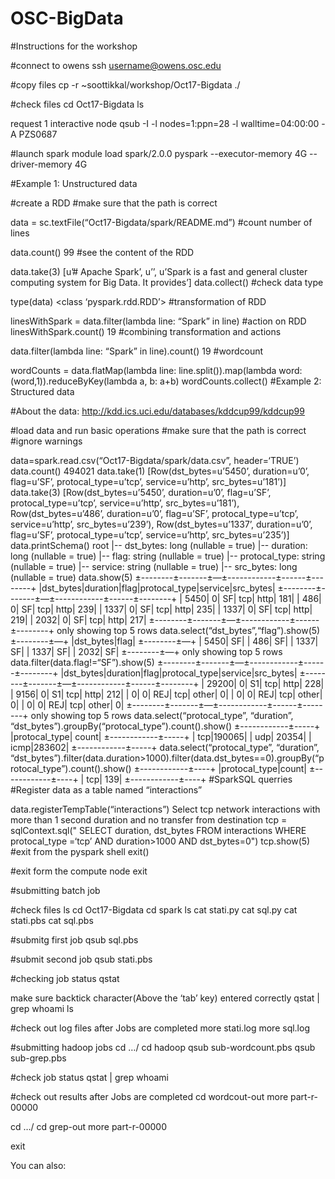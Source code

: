 # OSC-BigData
#Instructions for the workshop

#connect to owens
   ssh username@owens.osc.edu

#copy files
    cp -r ~soottikkal/workshop/Oct17-Bigdata ./

#check files
    cd Oct17-Bigdata
ls

request 1 interactive node
qsub -I -l nodes=1:ppn=28 -l walltime=04:00:00 -A PZS0687

#launch spark
module load spark/2.0.0
pyspark --executor-memory 4G --driver-memory 4G

#Example 1: Unstructured data

#create a RDD
#make sure that the path is correct

data = sc.textFile(“Oct17-Bigdata/spark/README.md”)
#count number of lines

data.count()
99
#see the content of the RDD

data.take(3)
[u’# Apache Spark’, u’’, u’Spark is a fast and general cluster computing system for Big Data. It provides’]
data.collect()
#check data type

type(data)
<class ‘pyspark.rdd.RDD’>
#transformation of RDD

linesWithSpark = data.filter(lambda line: “Spark” in line)
#action on RDD
linesWithSpark.count()
19
#combining transformation and actions

data.filter(lambda line: “Spark” in line).count()
19
#wordcount

wordCounts = data.flatMap(lambda line: line.split()).map(lambda word: (word,1)).reduceByKey(lambda a, b: a+b)
wordCounts.collect()
#Example 2: Structured data

#About the data: http://kdd.ics.uci.edu/databases/kddcup99/kddcup99

#load data and run basic operations
#make sure that the path is correct
#ignore warnings

data=spark.read.csv(“Oct17-Bigdata/spark/data.csv”, header=‘TRUE’)
data.count()
494021
data.take(1)
[Row(dst_bytes=u’5450’, duration=u’0’, flag=u’SF’, protocal_type=u’tcp’, service=u’http’, src_bytes=u’181’)]
data.take(3)
[Row(dst_bytes=u’5450’, duration=u’0’, flag=u’SF’, protocal_type=u’tcp’, service=u’http’, src_bytes=u’181’), Row(dst_bytes=u’486’, duration=u’0’, flag=u’SF’, protocal_type=u’tcp’, service=u’http’, src_bytes=u’239’), Row(dst_bytes=u’1337’, duration=u’0’, flag=u’SF’, protocal_type=u’tcp’, service=u’http’, src_bytes=u’235’)]
data.printSchema()
root
|-- dst_bytes: long (nullable = true)
|-- duration: long (nullable = true)
|-- flag: string (nullable = true)
|-- protocal_type: string (nullable = true)
|-- service: string (nullable = true)
|-- src_bytes: long (nullable = true)
data.show(5)
±--------±-------±—±------------±------±--------+
|dst_bytes|duration|flag|protocal_type|service|src_bytes|
±--------±-------±—±------------±------±--------+
| 5450| 0| SF| tcp| http| 181|
| 486| 0| SF| tcp| http| 239|
| 1337| 0| SF| tcp| http| 235|
| 1337| 0| SF| tcp| http| 219|
| 2032| 0| SF| tcp| http| 217|
±--------±-------±—±------------±------±--------+
only showing top 5 rows
data.select(“dst_bytes”,“flag”).show(5)
±--------±—+
|dst_bytes|flag|
±--------±—+
| 5450| SF|
| 486| SF|
| 1337| SF|
| 1337| SF|
| 2032| SF|
±--------±—+
only showing top 5 rows
data.filter(data.flag!=“SF”).show(5)
±--------±-------±—±------------±------±--------+
|dst_bytes|duration|flag|protocal_type|service|src_bytes|
±--------±-------±—±------------±------±--------+
| 29200| 0| S1| tcp| http| 228|
| 9156| 0| S1| tcp| http| 212|
| 0| 0| REJ| tcp| other| 0|
| 0| 0| REJ| tcp| other| 0|
| 0| 0| REJ| tcp| other| 0|
±--------±-------±—±------------±------±--------+
only showing top 5 rows
data.select(“protocal_type”, “duration”, “dst_bytes”).groupBy(“protocal_type”).count().show()
±------------±-----+
|protocal_type| count|
±------------±-----+
| tcp|190065|
| udp| 20354|
| icmp|283602|
±------------±-----+
data.select(“protocal_type”, “duration”, “dst_bytes”).filter(data.duration>1000).filter(data.dst_bytes==0).groupBy(“protocal_type”).count().show()
±------------±----+
|protocal_type|count|
±------------±----+
| tcp| 139|
±------------±----+
#SparkSQL querries
#Register data as a table named “interactions”

data.registerTempTable(“interactions”)
Select tcp network interactions with more than 1 second duration and no transfer from destination
tcp = sqlContext.sql(" SELECT duration, dst_bytes FROM interactions WHERE protocal_type =‘tcp’ AND duration>1000 AND dst_bytes=0")
tcp.show(5)
#exit from the pyspark shell
exit()

#exit form the compute node
exit

#submitting batch job

#check files
ls
cd Oct17-Bigdata
cd spark
ls
cat stati.py
cat sql.py
cat stati.pbs
cat sql.pbs

#submitg first job
qsub sql.pbs

#submit second job
qsub stati.pbs

#checking job status
qstat

make sure backtick character(Above the ‘tab’ key) entered correctly
qstat | grep whoami
ls

#check out log files after Jobs are completed
more stati.log
more sql.log

#submitting hadoop jobs
cd …/
cd hadoop
qsub sub-wordcount.pbs
qsub sub-grep.pbs

#check job status
qstat | grep whoami

#check out results after Jobs are completed
cd wordcout-out
more part-r-00000

cd …/
cd grep-out
more part-r-00000

exit

You can also:
